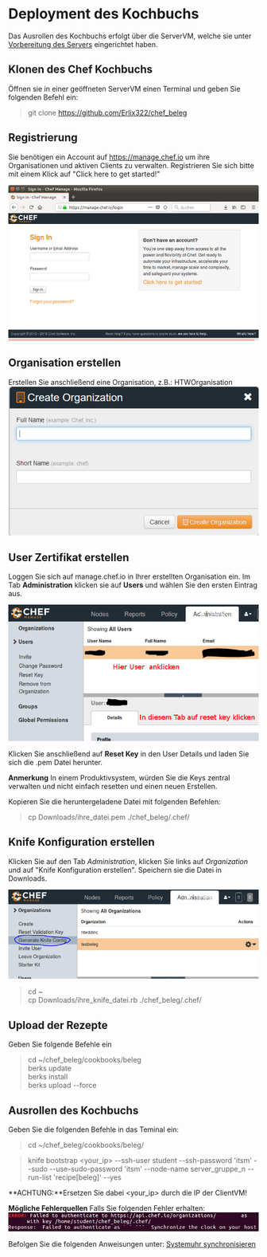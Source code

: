 # Deployment des Kochbuchs 
Das Ausrollen des Kochbuchs erfolgt über die ServerVM, welche sie unter [Vorbereitung des Servers](./ServerVorbereitung.md) eingerichtet haben.

## Klonen des Chef Kochbuchs

Öffnen sie in einer geöffneten ServerVM einen Terminal und geben Sie folgenden Befehl ein:

> git clone https://github.com/Erlix322/chef_beleg


## Registrierung
Sie benötigen ein Account auf https://manage.chef.io um ihre Organisationen und aktiven Clients zu verwalten. Registrieren Sie sich bitte mit einem Klick auf "Click here to get started!"

![](../img/ChefRegister.png)

## Organisation erstellen
Erstellen Sie anschließend eine Organisation, z.B.: HTWOrganisation
![](../img/createorg.png)


## User Zertifikat erstellen

Loggen Sie sich auf manage.chef.io in Ihrer erstellten Organisation ein.
Im Tab **Administration** klicken sie auf **Users** und wählen Sie den ersten Eintrag aus.

![Anmeldung](../img/quickAnmeldung.png)

Klicken Sie anschließend auf **Reset Key** in den User Details und laden Sie sich die .pem Datei herunter.

**Anmerkung** In einem Produktivsystem, würden Sie die Keys zentral verwalten und nicht einfach resetten und einen neuen Erstellen. 

Kopieren Sie die heruntergeladene Datei mit folgenden Befehlen: 
 
> cp Downloads/ihre_datei.pem ./chef_beleg/.chef/

## Knife Konfiguration erstellen
Klicken Sie auf den Tab *Administration*, klicken Sie links auf *Organization* und auf "Knife Konfiguration erstellen". Speichern sie die Datei in Downloads.

![](../img/genknife.png)

> cd ~  
> cp Downloads/ihre_knife_datei.rb ./chef_beleg/.chef/  

## Upload der Rezepte
Geben Sie folgende Befehle ein

> cd ~/chef_beleg/cookbooks/beleg  
> berks update  
> berks install  
> berks upload --force  


## Ausrollen des Kochbuchs

Geben Sie die folgenden Befehle in das Teminal ein:

> cd ~/chef_beleg/cookbooks/beleg/  

> knife bootstrap <your_ip> --ssh-user student --ssh-password 'itsm' --sudo --use-sudo-password 'itsm' --node-name server_gruppe_n --run-list 'recipe[beleg]' --yes

**ACHTUNG:**Ersetzen Sie dabei <your_ip> durch die IP der ClientVM!

**Mögliche Fehlerquellen**
Falls Sie folgenden Fehler erhalten: 
![Fehler](../img/failedAUth.png)

Befolgen Sie die folgenden Anweisungen unter: [Systemuhr synchronisieren](./ServerVorbereitung.md)
